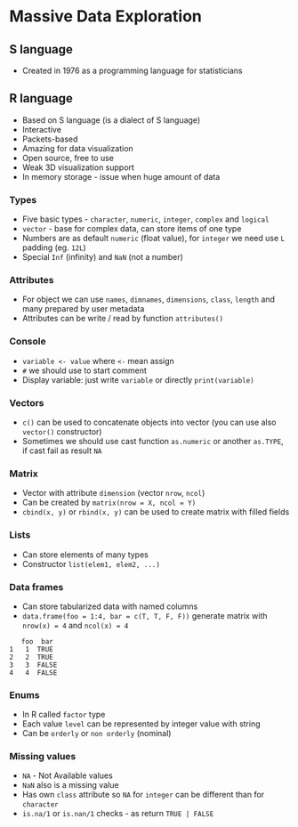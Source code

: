 # Massive Data Exploration

## S language
* Created in 1976 as a programming language for statisticians

## R language
* Based on S language (is a dialect of S language)
* Interactive
* Packets-based
* Amazing for data visualization
* Open source, free to use
* Weak 3D visualization support
* In memory storage - issue when huge amount of data

### Types
* Five basic types - `character`, `numeric`, `integer`, `complex` and `logical`
* `vector` - base for complex data, can store items of one type
* Numbers are as default `numeric` (float value), for `integer` we need use `L` padding (eg. `12L`)
* Special `Inf` (infinity) and `NaN` (not a number)

### Attributes
* For object we can use `names`, `dimnames`, `dimensions`, `class`, `length` and many prepared by user metadata
* Attributes can be write / read by function `attributes()`

### Console
* `variable <- value` where `<-` mean assign
* `#` we should use to start comment
* Display variable: just write `variable` or directly `print(variable)`

### Vectors
* `c()` can be used to concatenate objects into vector (you can use also `vector()` constructor)
* Sometimes we should use cast function `as.numeric` or another `as.TYPE`, if cast fail as result `NA`

### Matrix
* Vector with attribute `dimension` (vector `nrow`, `ncol`)
* Can be created by `matrix(nrow = X, ncol = Y)`
* `cbind(x, y)` or `rbind(x, y)` can be used to create matrix with filled fields

### Lists
* Can store elements of many types
* Constructor `list(elem1, elem2, ...)`

### Data frames
* Can store tabularized data with named columns
* `data.frame(foo = 1:4, bar = c(T, T, F, F))` generate matrix with `nrow(x) = 4` and `ncol(x) = 4`
```
   foo  bar
1   1  TRUE
2   2  TRUE
3   3  FALSE
4   4  FALSE
```

### Enums
* In R called `factor` type
* Each value `level` can be represented by integer value with string
* Can be `orderly` or `non orderly` (nominal)

### Missing values
* `NA` - Not Available values
* `NaN` also is a missing value
* Has own `class` attribute so `NA` for `integer` can be different than for `character`
* `is.na/1` or `is.nan/1` checks - as return `TRUE | FALSE`
